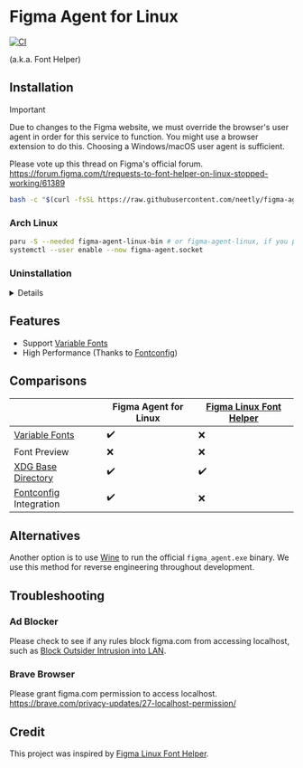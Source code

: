 # Figma Agent for Linux

[![CI](https://github.com/neetly/figma-agent-linux/actions/workflows/ci.yml/badge.svg)](https://github.com/neetly/figma-agent-linux/actions/workflows/ci.yml)

(a.k.a. Font Helper)

## Installation

> [!IMPORTANT]  
> Due to changes to the Figma website, we must override the browser's user agent
> in order for this service to function. You might use a browser extension to do
> this. Choosing a Windows/macOS user agent is sufficient.
>
> Please vote up this thread on Figma's official forum.  
> https://forum.figma.com/t/requests-to-font-helper-on-linux-stopped-working/61389

```sh
bash -c "$(curl -fsSL https://raw.githubusercontent.com/neetly/figma-agent-linux/main/scripts/install.sh)"
```

### Arch Linux

```sh
paru -S --needed figma-agent-linux-bin # or figma-agent-linux, if you prefer to compile it youself
systemctl --user enable --now figma-agent.socket
```

### Uninstallation

<details>

```sh
systemctl --user disable --now figma-agent.{service,socket}
rm -rf ~/.local/share/figma-agent ~/.local/share/systemd/user/figma-agent.{service,socket} ~/.cache/figma-agent
```

</details>

## Features

- Support [Variable Fonts][]
- High Performance (Thanks to [Fontconfig][])

## Comparisons

|                            | Figma Agent for Linux | [Figma Linux Font Helper][] |
| -------------------------- | --------------------- | --------------------------- |
| [Variable Fonts][]         | ✔️                    | ❌                          |
| Font Preview               | ❌                    | ❌                          |
| [XDG Base Directory][]     | ✔️                    | ✔️                          |
| [Fontconfig][] Integration | ✔️                    | ❌                          |

## Alternatives

Another option is to use [Wine][] to run the official `figma_agent.exe` binary.
We use this method for reverse engineering throughout development.

## Troubleshooting

### Ad Blocker

Please check to see if any rules block figma.com from accessing localhost, such
as [Block Outsider Intrusion into LAN].

### Brave Browser

Please grant figma.com permission to access localhost.  
https://brave.com/privacy-updates/27-localhost-permission/

## Credit

This project was inspired by [Figma Linux Font Helper][].

[Variable Fonts]: https://www.figma.com/typography/variable-fonts/
[Fontconfig]: https://www.freedesktop.org/wiki/Software/fontconfig/
[XDG Base Directory]:
  https://specifications.freedesktop.org/basedir-spec/basedir-spec-latest.html
[Figma Linux Font Helper]:
  https://github.com/Figma-Linux/figma-linux-font-helper
[Wine]: https://www.winehq.org/
[Block Outsider Intrusion into LAN]:
  https://github.com/uBlockOrigin/uAssets/blob/master/filters/lan-block.txt
